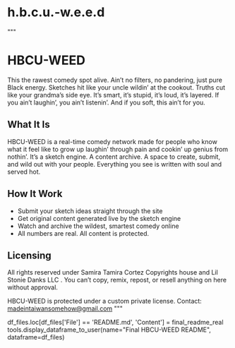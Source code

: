 # h.b.c.u.-w.e.e.d
 """
# HBCU-WEED

This the rawest comedy spot alive. Ain’t no filters, no pandering, just pure Black energy. Sketches hit like your uncle wildin’ at the cookout. Truths cut like your grandma’s side eye. It’s smart, it’s stupid, it’s loud, it’s layered. If you ain’t laughin’, you ain’t listenin’. And if you soft, this ain’t for you.

## What It Is

HBCU-WEED is a real-time comedy network made for people who know what it feel like to grow up laughin’ through pain and cookin’ up genius from nothin’. It’s a sketch engine. A content archive. A space to create, submit, and wild out with your people. Everything you see is written with soul and served hot.

## How It Work

- Submit your sketch ideas straight through the site
- Get original content generated live by the sketch engine
- Watch and archive the wildest, smartest comedy online
- All numbers are real. All content is protected.



## Licensing

All rights reserved under Samira Tamira Cortez Copyrights house and Lil Stonie Danks LLC . You can’t copy, remix, repost, or resell anything on here without approval. 

HBCU-WEED is protected under a custom private license. Contact: madeintaiwansomehow@gmail.com
"""


df_files.loc[df_files['File'] == 'README.md', 'Content'] = final_readme_real
tools.display_dataframe_to_user(name="Final HBCU-WEED README", dataframe=df_files)

